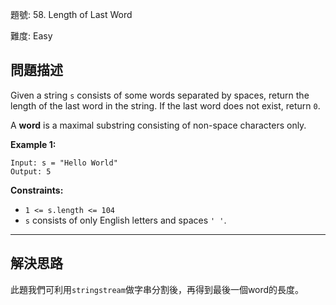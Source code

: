 題號: 58. Length of Last Word

難度: Easy

## 問題描述

Given a string `s` consists of some words separated by spaces, return the length of the last word in the string. If the last word does not exist, return `0`.

A **word** is a maximal substring consisting of non-space characters only.

**Example 1:**


```
Input: s = "Hello World"
Output: 5
```


**Constraints:**

- `1 <= s.length <= 104`
- `s` consists of only English letters and spaces `' '`.


---
## 解決思路

此題我們可利用`stringstream`做字串分割後，再得到最後一個word的長度。



